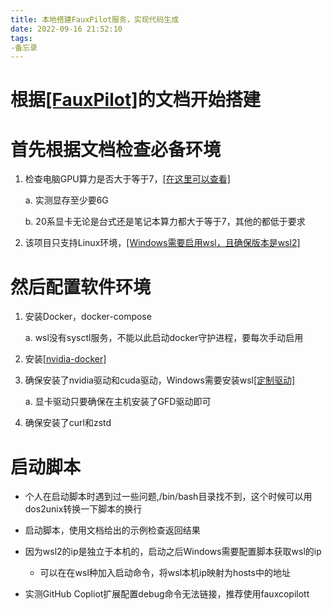 ```yaml
---
title: 本地搭建FauxPilot服务，实现代码生成
date: 2022-09-16 21:52:10
tags:
-备忘录
---
```

# 根据[[FauxPilot]](https://github.com/moyix/fauxpilot)的文档开始搭建

# 首先根据文档检查必备环境

1.  检查电脑GPU算力是否大于等于7，[[在这里可以查看]](https://developer.nvidia.com/zh-cn/cuda-gpus#compute)

    a.  实测显存至少要6G

    b.  20系显卡无论是台式还是笔记本算力都大于等于7，其他的都低于要求

2.  该项目只支持Linux环境，[[Windows需要启用wsl，且确保版本是wsl2]](https://docs.microsoft.com/zh-cn/windows/wsl/install)

# 然后配置软件环境

1.  安装Docker，docker-compose

    a.  wsl没有sysctl服务，不能以此启动docker守护进程，要每次手动启用

2.  安装[[nvidia-docker]](https://github.com/NVIDIA/nvidia-docker)

3.  确保安装了nvidia驱动和cuda驱动，Windows需要安装wsl[[定制驱动]](https://docs.nvidia.com/cuda/wsl-user-guide/index.html)

    a.  显卡驱动只要确保在主机安装了GFD驱动即可

4.  确保安装了curl和zstd

# 启动脚本

-   个人在启动脚本时遇到过一些问题,/bin/bash目录找不到，这个时候可以用dos2unix转换一下脚本的换行

-   启动脚本，使用文档给出的示例检查返回结果

-   因为wsl2的ip是独立于本机的，启动之后Windows需要配置脚本获取wsl的ip

    -   可以在在wsl种加入启动命令，将wsl本机ip映射为hosts中的地址

-   实测GitHub Copliot扩展配置debug命令无法链接，推荐使用fauxcopilott

